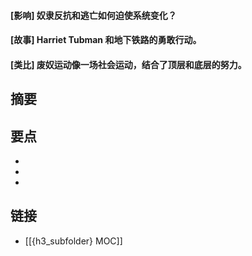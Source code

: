 #### [影响] 奴隶反抗和逃亡如何迫使系统变化？


#### [故事]  Harriet Tubman 和地下铁路的勇敢行动。


#### [类比] 废奴运动像一场社会运动，结合了顶层和底层的努力。


## 摘要


## 要点

- 
- 
- 

## 链接

- [[{h3_subfolder} MOC]]
